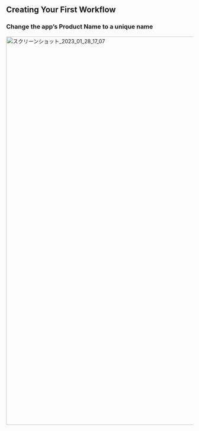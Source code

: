 ## Creating Your First Workflow

### Change the app’s Product Name to a unique name
<img width="1045" alt="スクリーンショット_2023_01_28_17_07" src="https://user-images.githubusercontent.com/47273077/215254797-ee4878e4-dad5-453e-8121-3aa53542c1d4.png">
